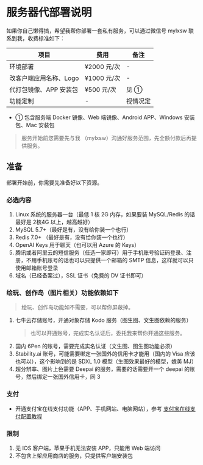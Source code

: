 # 服务器代部署说明

如果你自己懒得搞，希望我帮你部署一套私有服务，可以通过微信号 mylxsw 联系到我，收费标准如下：

| 项目 | 费用 | 备注 |
| --- | --- | --- |
| 环境部署 | ¥2000 元/次 | - |
| 改客户端应用名称、Logo | ¥1000 元/次 | - |
| 代打包镜像、APP 安装包 | ¥500 元/次 | 见 ① |
| 功能定制 | - | 视情况定 |

- ① 包含服务端 Docker 镜像、Web 端镜像、Android APP、Windows 安装包、Mac 安装包

> 服务开始前您需要先与我 （mylxsw）沟通好服务范围，先全额付款后再提供服务。

## 准备

部署开始前，你需要先准备好以下资源。

### 必选内容

1. Linux 系统的服务器一台（最低 1 核 2G 内存，如果要装 MySQL/Redis 的话最好是 2核4G 以上，越高越好）
2. MySQL 5.7+（最好是有，没有给你装一个也行）
3. Redis 7.0+ （最好是有，没有给你装一个也行）
4. OpenAI Keys 用于聊天（也可以用 Azure 的 Keys）
5. 腾讯或者阿里云的短信服务（任选一家即可）用于手机账号验证码登录、注册，不用手机账号的话也可以只提供一个邮箱的 SMTP 信息，这样就可以只使用邮箱账号登录
6. 域名（已经备案过），SSL 证书（免费的 DV 证书即可）

### 绘玩、创作岛（图片相关）功能依赖如下

> 绘玩、创作岛功能如不需要，可以帮你屏蔽掉。

1. 七牛云存储账号，开通对象存储 Kodo 服务（图生图、文生图依赖的服务）
    > 也可以开通账号，完成实名认证后，委托我来帮你开通这些服务。
2. 国内 6Pen 的账号，需要完成实名认证（文生图、图生图功能必须）
3. Stability.ai 账号，可能需要绑定一张国外的信用卡才能用（国内的 Visa 应该也可以），这个影响到的是 SDXL 1.0 模型（生图效果最好的模型，媲美 MJ）
4. 超分辨率、图片上色需要 Deepai 的服务，需要的话需要开一个 deepai 的账号，然后绑定一张国外信用卡，同 3

### 支付

- 开通支付宝在线支付功能（APP、手机网站、电脑网站），参考 [支付宝在线支付配置教程](https://github.com/mylxsw/aidea-server/blob/main/docs/alipay-configuration.md)

### 限制

1. 无 IOS 客户端，苹果手机无法安装 APP，只能用 Web 端访问
2. 不包含上架应用商店的服务，只提供客户端安装包

